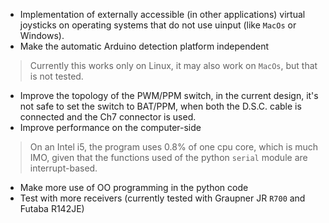   * Implementation of externally accessible (in other applications) virtual joysticks on operating systems that do not use uinput (like `MacOs` or Windows).
  * Make the automatic Arduino detection platform independent
> Currently this works only on Linux, it may also work on `MacOs`, but that is not tested.
  * Improve the topology of the PWM/PPM switch, in the current design, it's not safe to set the switch to BAT/PPM, when both the D.S.C. cable is connected and the Ch7 connector is used.
  * Improve performance on the computer-side
> On an Intel i5, the program uses 0.8% of one cpu core, which is much IMO, given that the functions used of the python `serial` module are interrupt-based.
  * Make more use of OO programming in the python code
  * Test with more receivers (currently tested with Graupner JR `R700` and Futaba R142JE)